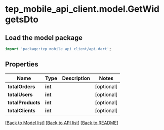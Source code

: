 # tep_mobile_api_client.model.GetWidgetsDto

## Load the model package
```dart
import 'package:tep_mobile_api_client/api.dart';
```

## Properties
Name | Type | Description | Notes
------------ | ------------- | ------------- | -------------
**totalOrders** | **int** |  | [optional] 
**totalUsers** | **int** |  | [optional] 
**totalProducts** | **int** |  | [optional] 
**totalClients** | **int** |  | [optional] 

[[Back to Model list]](../README.md#documentation-for-models) [[Back to API list]](../README.md#documentation-for-api-endpoints) [[Back to README]](../README.md)


